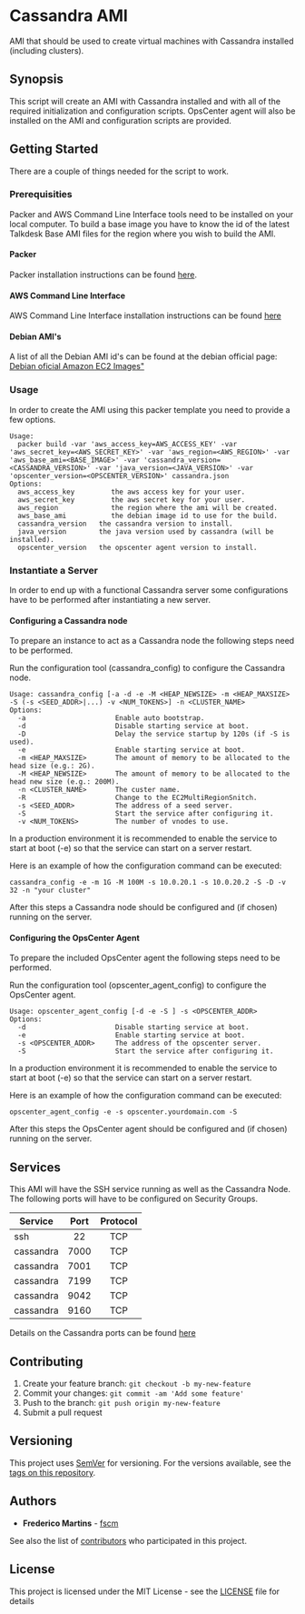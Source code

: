 # Cassandra AMI

AMI that should be used to create virtual machines with Cassandra installed
(including clusters).

## Synopsis

This script will create an AMI with Cassandra installed and with all of the
required initialization and configuration scripts.
OpsCenter agent will also be installed on the AMI and configuration scripts
are provided.

## Getting Started

There are a couple of things needed for the script to work.

### Prerequisities

Packer and AWS Command Line Interface tools need to be installed on your
local computer.
To build a base image you have to know the id of the latest Talkdesk Base AMI
files for the region where you wish to build the AMI.

#### Packer

Packer installation instructions can be found [here](https://www.packer.io/docs/installation.html).

#### AWS Command Line Interface

AWS Command Line Interface installation instructions can be found [here](http://docs.aws.amazon.com/cli/latest/userguide/installing.html)

#### Debian AMI's

A list of all the Debian AMI id's can be found at the debian official page:
[Debian oficial Amazon EC2 Images"](https://wiki.debian.org/Cloud/AmazonEC2Image/)

### Usage

In order to create the AMI using this packer template you need to provide a
few options.

```
Usage:
  packer build -var 'aws_access_key=AWS_ACCESS_KEY' -var 'aws_secret_key=<AWS_SECRET_KEY>' -var 'aws_region=<AWS_REGION>' -var 'aws_base_ami=<BASE_IMAGE>' -var 'cassandra_version=<CASSANDRA_VERSION>' -var 'java_version=<JAVA_VERSION>' -var 'opscenter_version=<OPSCENTER_VERSION>' cassandra.json
Options:
  aws_access_key         the aws access key for your user.
  aws_secret_key         the aws secret key for your user.
  aws_region             the region where the ami will be created.
  aws_base_ami           the debian image id to use for the build.
  cassandra_version   the cassandra version to install.
  java_version        the java version used by cassandra (will be installed).
  opscenter_version   the opscenter agent version to install.
```

### Instantiate a Server

In order to end up with a functional Cassandra server some configurations have
to be performed after instantiating a new server.

#### Configuring a Cassandra node

To prepare an instance to act as a Cassandra node the following steps need to
be performed.

Run the configuration tool (cassandra_config) to configure the Cassandra node.

```
Usage: cassandra_config [-a -d -e -M <HEAP_NEWSIZE> -m <HEAP_MAXSIZE> -S (-s <SEED_ADDR>|...) -v <NUM_TOKENS>] -n <CLUSTER_NAME>
Options:
  -a                      Enable auto bootstrap.
  -d                      Disable starting service at boot.
  -D                      Delay the service startup by 120s (if -S is used).
  -e                      Enable starting service at boot.
  -m <HEAP_MAXSIZE>       The amount of memory to be allocated to the head size (e.g.: 2G).
  -M <HEAP_NEWSIZE>       The amount of memory to be allocated to the head new size (e.g.: 200M).
  -n <CLUSTER_NAME>       The custer name.
  -R                      Change to the EC2MultiRegionSnitch.
  -s <SEED_ADDR>          The address of a seed server.
  -S                      Start the service after configuring it.
  -v <NUM_TOKENS>         The number of vnodes to use.
```

In a production environment it is recommended to enable the service to start
at boot (-e) so that the service can start on a server restart.

Here is an example of how the configuration command can be executed:

```
cassandra_config -e -m 1G -M 100M -s 10.0.20.1 -s 10.0.20.2 -S -D -v 32 -n "your cluster"
```

After this steps a Cassandra node should be configured and (if chosen) running
on the server.

#### Configuring the OpsCenter Agent

To prepare the included OpsCenter agent the following steps need to be
performed.

Run the configuration tool (opscenter_agent_config) to configure the OpsCenter
agent.

```
Usage: opscenter_agent_config [-d -e -S ] -s <OPSCENTER_ADDR>
Options:
  -d                      Disable starting service at boot.
  -e                      Enable starting service at boot.
  -s <OPSCENTER_ADDR>     The address of the opscenter server.
  -S                      Start the service after configuring it.
```

In a production environment it is recommended to enable the service to start
at boot (-e) so that the service can start on a server restart.

Here is an example of how the configuration command can be executed:

```
opscenter_agent_config -e -s opscenter.yourdomain.com -S
```

After this steps the OpsCenter agent should be configured and (if chosen)
running on the server.

## Services

This AMI will have the SSH service running as well as the Cassandra Node. The
following ports will have to be configured on Security Groups.

| Service   | Port   | Protocol |
|-----------|:------:|:--------:|
| ssh       |   22   |    TCP   |
| cassandra |  7000  |    TCP   |
| cassandra |  7001  |    TCP   |
| cassandra |  7199  |    TCP   |
| cassandra |  9042  |    TCP   |
| cassandra |  9160  |    TCP   |

Details on the Cassandra ports can be found [here](https://docs.datastax.com/en/cassandra/2.0/cassandra/security/secureFireWall_r.html)

## Contributing

1. Create your feature branch: `git checkout -b my-new-feature`
2. Commit your changes: `git commit -am 'Add some feature'`
3. Push to the branch: `git push origin my-new-feature`
4. Submit a pull request

## Versioning

This project uses [SemVer](http://semver.org/) for versioning. For the versions
available, see the [tags on this repository](https://github.com/fscm/packer-templates/tags).

## Authors

* **Frederico Martins** - [fscm](https://github.com/fscm)

See also the list of [contributors](https://github.com/fscm/packer-templates/contributors)
who participated in this project.

## License

This project is licensed under the MIT License - see the [LICENSE](https://github.com/fscm/packer-templates/blob/master/LICENSE)
file for details
